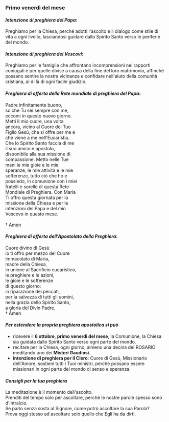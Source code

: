 
### Primo venerdì del mese

#### *Intenzione di preghiera del Papa*:
Preghiamo per la Chiesa, perché adotti l'ascolto e il dialogo come stile di vita a ogni livello, lasciandosi guidare dallo Spirito Santo verso le periferie del mondo.

#### *Intenzione di preghiera dei Vescovi*:
Preghiamo per le famiglie che affrontano incomprensioni nei rapporti coniugali e per quelle divise a causa della fine del loro matrimonio, affinché possano sentire la nostra vicinanza e confidare nell'aiuto della comunità cristiana, al di là di ogni facile giudizio.

#### *Preghiera di offerta della Rete mondiale di preghiera del Papa*:
Padre infinitamente buono,<br>so che Tu sei sempre con me,<br>eccomi in questo nuovo giorno.<br>Metti il mio cuore, una volta<br>ancora, vicino al Cuore del Tuo<br>Figlio Gesù, che si offre per me e<br>che viene a me nell'Eucaristia.<br>Che lo Spirito Santo faccia di me<br>il suo amico e apostolo,<br>disponibile alla sua missione di<br>compassione. Metto nelle Tue<br>mani le mie gioie e le mie<br>speranze, le mie attività e le mie<br>sofferenze, tutto ciò che ho e<br>possiedo, in comunione con i miei<br>fratelli e sorelle di questa Rete<br>Mondiale di Preghiera. Con Maria<br>Ti offro questa giornata per la<br>missione della Chiesa e per le<br>intenzioni del Papa e del mio<br>Vescovo in questo mese.<br><br>† Amen

#### *Preghiera di offerta dell'Apostolato della Preghiera*:
Cuore divino di Gesù<br>io ti offro per mezzo del Cuore<br>Immacolato di Maria,<br>madre della Chiesa,<br>in unione al Sacrificio eucaristico,<br>le preghiere e le azioni,<br>le gioie e le sofferenze<br>di questo giorno:<br>in riparazione dei peccati,<br>per la salvezza di tutti gli uomini,<br>nella grazia dello Spirito Santo,<br>a gloria del Divin Padre.<br>† Amen

#### *Per estendere la propria preghiera apostolica si può*
- ricevere il **6 ottobre**, **primo venerdì del mese**, la Comunione, la Chiesa sia guidata dallo Spirito Santo verso ogni parte del mondo.
- recitare per la Chiesa, ogni giorno, almeno una decina del ROSARIO meditando uno dei **Misteri Gaudiosi**.
- **intenzione di preghiera per il Clero**: Cuore di Gesù, Missionario dell'Amore, sostieni tutti i Tuoi ministri, perché possano essere missionari in ogni parte del mondo di senso e speranza.

#### *Consigli per la tua preghiera*

La meditazione è il momento dell'ascolto.<br>Prenditi del tempo solo per ascoltare, perché le nostre parole spesso sono d'intralcio.<br>Se parlo senza sosta al Signore, come potrò ascoltare la sua Parola?<br>Prova oggi stesso ad ascoltare solo quello che Egli ha da dirti.